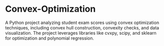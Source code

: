 # Convex-Optimization
A Python project analyzing student exam scores using convex optimization techniques, including convex hull construction, convexity checks, and data visualization. The project leverages libraries like cvxpy, scipy, and sklearn for optimization and polynomial regression.
